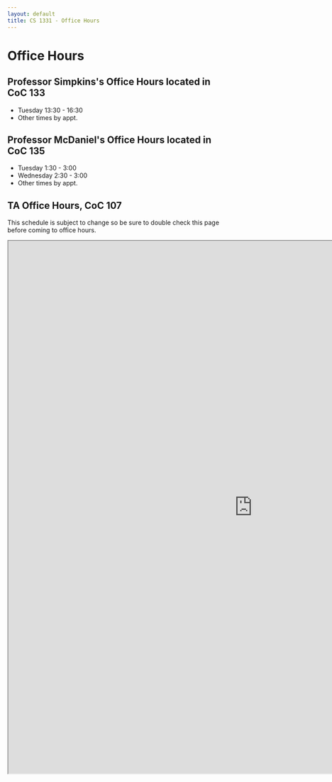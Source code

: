 ```yaml
---
layout: default
title: CS 1331 - Office Hours
---
```


# Office Hours

## Professor Simpkins's Office Hours located in CoC 133

- Tuesday 13:30 - 16:30
- Other times by appt.

## Professor McDaniel's Office Hours located in CoC 135

- Tuesday 1:30 - 3:00
- Wednesday 2:30 - 3:00
- Other times by appt.

## TA Office Hours, CoC 107

This schedule is subject to change so be sure to double check this page before coming to office hours.

<iframe style="width: 1100px; height: 1200px;" src="https://docs.google.com/spreadsheets/d/12jLV7xLOMQxPFNyOI6eASwA2T_2zNIoHCnacPTq_YmI/pubhtml?gid=0&single=true&amp;widget=true&amp;headers=false"></iframe>
